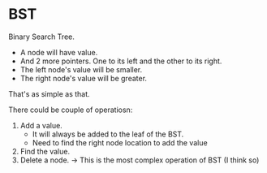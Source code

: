 # BST
Binary Search Tree.
- A node will have value.
- And 2 more pointers. One to its left and the other to its right.
- The left node's value will be smaller.
- The right node's value will be greater.

That's as simple as that. 

There could be couple of operatiosn:
1. Add a value.
   - It will always be added to the leaf of the BST.
   - Need to find the right node location to add the value
2. Find the value.
3. Delete a node. -> This is the most complex operation of BST (I think so)
